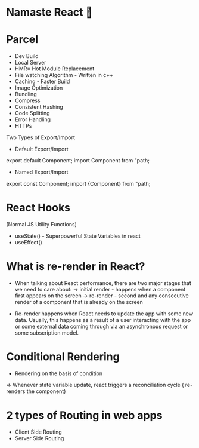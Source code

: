 # Namaste React 🚀


# Parcel
- Dev Build 
- Local Server
- HMR= Hot  Module Replacement
- File watching Algorithm - Written in c++
- Caching - Faster Build
- Image Optimization
- Bundling
- Compress
- Consistent Hashing
- Code Splitting
- Error Handling
- HTTPs




 Two Types of Export/Import

- Default Export/Import

export default Component;
import Component from "path;


- Named Export/Import

export const Component;
import {Component} from "path;


# React Hooks
(Normal JS Utility Functions)
- useState() - Superpowerful State Variables in react
- useEffect()


# What is re-render in React?
- When talking about React performance, there are two major stages that we need to care about:
-> initial render - happens when a component first appears on the screen
-> re-render - second and any consecutive render of a component that is already on the screen

- Re-render happens when React needs to update the app with some new data. Usually, this happens as a result of a user interacting with the app or some external data coming through via an asynchronous request or some subscription model.


#  Conditional Rendering  
- Rendering on the basis of condition


=> Whenever state variable update, react triggers a reconciliation cycle ( re-renders the component)


# 2 types of Routing in web apps 
- Client Side Routing
- Server Side Routing